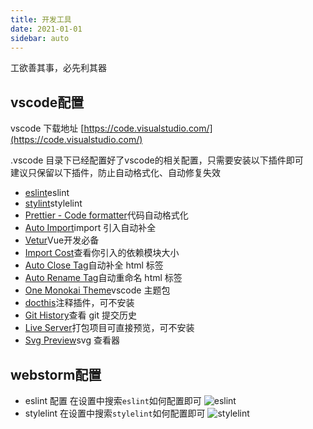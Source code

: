 ```yaml
---
title: 开发工具
date: 2021-01-01
sidebar: auto
---
```


工欲善其事，必先利其器

## vscode配置

vscode 下载地址 [https://code.visualstudio.com/](https://code.visualstudio.com/)

.vscode 目录下已经配置好了vscode的相关配置，只需要安装以下插件即可  
建议只保留以下插件，防止自动格式化、自动修复失效

* [eslint](https://marketplace.visualstudio.com/items?itemName=dbaeumer.vscode-eslint)eslint
* [stylint](https://marketplace.visualstudio.com/items?itemName=stylelint.vscode-stylelint)stylelint
* [Prettier - Code formatter](https://marketplace.visualstudio.com/items?itemName=esbenp.prettier-vscode)代码自动格式化
* [Auto Import](https://marketplace.visualstudio.com/items?itemName=steoates.autoimport)import 引入自动补全
* [Vetur](https://marketplace.visualstudio.com/items?itemName=octref.vetur)Vue开发必备
* [Import Cost](https://marketplace.visualstudio.com/items?itemName=wix.vscode-import-cost)查看你引入的依赖模块大小
* [Auto Close Tag](https://marketplace.visualstudio.com/items?itemName=formulahendry.auto-close-tag)自动补全 html 标签
* [Auto Rename Tag](https://marketplace.visualstudio.com/items?itemName=formulahendry.auto-rename-tag)自动重命名 html 标签
* [One Monokai Theme](https://marketplace.visualstudio.com/items?itemName=azemoh.one-monokai)vscode 主题包
* [docthis](https://marketplace.visualstudio.com/items?itemName=oouo-diogo-perdigao.docthis)注释插件，可不安装
* [Git History](https://marketplace.visualstudio.com/items?itemName=donjayamanne.githistory)查看 git 提交历史
* [Live Server](https://marketplace.visualstudio.com/items?itemName=ritwickdey.LiveServer)打包项目可直接预览，可不安装
* [Svg Preview](https://marketplace.visualstudio.com/items?itemName=SimonSiefke.svg-preview)svg 查看器

## webstorm配置

* eslint 配置 在设置中搜索`eslint`如何配置即可
![eslint](/image/eslint.png)
* stylelint 在设置中搜索`stylelint`如何配置即可
![stylelint](/image/stylelint.png)
